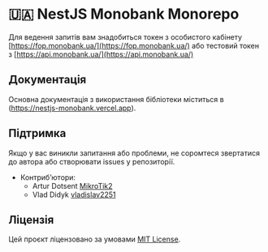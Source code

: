 # 🇺🇦 NestJS Monobank Monorepo

Для ведення запитів вам знадобиться токен з особистого кабінету [https://fop.monobank.ua/](https://fop.monobank.ua/) або тестовий токен з [https://api.monobank.ua/](https://api.monobank.ua/)

## Документація

Основна документація з використання бібліотеки міститься в (https://nestjs-monobank.vercel.app).

## Підтримка

Якщо у вас виникли запитання або проблеми, не соромтеся звертатися до автора або створювати issues у репозиторії.

- Контриб’ютори:
  - Artur Dotsent [MikroTik2](https://artur-dotsent.vercel.app)
  - Vlad Didyk [vladislav2251](https://vladislav-didyk.vercel.app)

## Ліцензія

Цей проєкт ліцензовано за умовами [MIT License](LICENSE).
